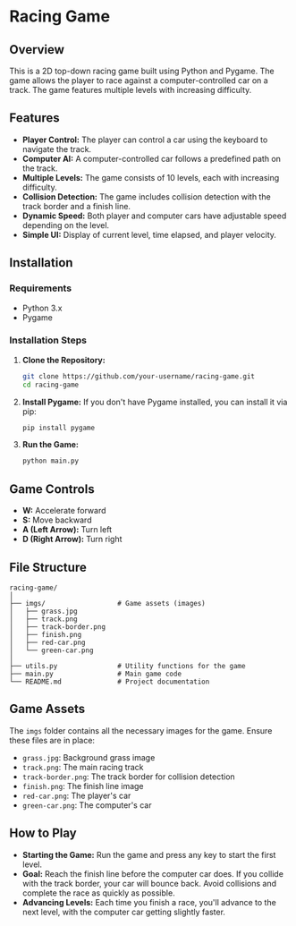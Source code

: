 
# Racing Game

## Overview
This is a 2D top-down racing game built using Python and Pygame. The game allows the player to race against a computer-controlled car on a track. The game features multiple levels with increasing difficulty.

## Features
- **Player Control:** The player can control a car using the keyboard to navigate the track.
- **Computer AI:** A computer-controlled car follows a predefined path on the track.
- **Multiple Levels:** The game consists of 10 levels, each with increasing difficulty.
- **Collision Detection:** The game includes collision detection with the track border and a finish line.
- **Dynamic Speed:** Both player and computer cars have adjustable speed depending on the level.
- **Simple UI:** Display of current level, time elapsed, and player velocity.

## Installation

### Requirements
- Python 3.x
- Pygame

### Installation Steps
1. **Clone the Repository:**
   ```bash
   git clone https://github.com/your-username/racing-game.git
   cd racing-game
   ```

2. **Install Pygame:**
   If you don't have Pygame installed, you can install it via pip:
   ```bash
   pip install pygame
   ```

3. **Run the Game:**
   ```bash
   python main.py
   ```

## Game Controls
- **W:** Accelerate forward
- **S:** Move backward
- **A (Left Arrow):** Turn left
- **D (Right Arrow):** Turn right

## File Structure
```
racing-game/
│
├── imgs/                  # Game assets (images)
│   ├── grass.jpg
│   ├── track.png
│   ├── track-border.png
│   ├── finish.png
│   ├── red-car.png
│   └── green-car.png
│
├── utils.py               # Utility functions for the game
├── main.py                # Main game code
└── README.md              # Project documentation
```

## Game Assets
The `imgs` folder contains all the necessary images for the game. Ensure these files are in place:
- `grass.jpg`: Background grass image
- `track.png`: The main racing track
- `track-border.png`: The track border for collision detection
- `finish.png`: The finish line image
- `red-car.png`: The player's car
- `green-car.png`: The computer's car

## How to Play
- **Starting the Game:** Run the game and press any key to start the first level.
- **Goal:** Reach the finish line before the computer car does. If you collide with the track border, your car will bounce back. Avoid collisions and complete the race as quickly as possible.
- **Advancing Levels:** Each time you finish a race, you'll advance to the next level, with the computer car getting slightly faster.

